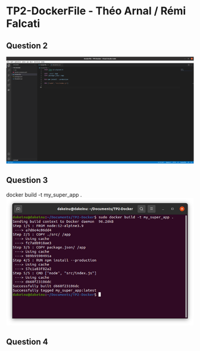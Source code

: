 # TP2-DockerFile - Théo Arnal / Rémi Falcati

## Question 2

![](dockerfile.png)

## Question 3

docker build -t my_super_app .
![](terminal.png)

## Question 4 

